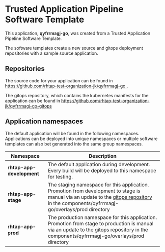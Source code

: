 # Trusted Application Pipeline Software Template

This application, **qyfrrmagj-go**, was created from a Trusted Application Pipeline Software Template.

The software templates create a new source and gitops deployment repositories with a sample source application. 

## Repositories

The source code for your application can be found in [https://github.com/rhtap-test-organization-jk/qyfrrmagj-go ](https://github.com/rhtap-test-organization-jk/qyfrrmagj-go ).
 
The gitops repository, which contains the kubernetes manifests for the application can be found in 
[https://github.com/rhtap-test-organization-jk/qyfrrmagj-go-gitops ](https://github.com/rhtap-test-organization-jk/qyfrrmagj-go-gitops ) 

## Application namespaces 

The default application will be found in the following namespaces. Applications can be deployed into unique namespaces or multiple software templates can also bet generated into the same group namespaces.  

|  Namespace   |  Description   |  
| -------- | -------- |   
| **rhtap-app-development** | The default application during development. Every build will be deployed to this namespace for testing. | 
| **rhtap-app-stage** | The staging namespace for this application. Promotion from development to stage is manual via an update to the [gitops repository](https://github.com/rhtap-test-organization-jk/qyfrrmagj-go-gitops ) in the components/qyfrrmagj-go/overlays/prod directory |  
| **rhtap-app-prod** | The production namespace for this application. Promotion from stage to production is manual via an update to the [gitops repository](https://github.com/rhtap-test-organization-jk/qyfrrmagj-go-gitops ) in the components/qyfrrmagj-go/overlays/prod directory | 